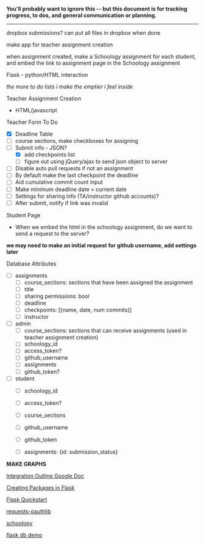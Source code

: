 **You'll probably want to ignore this -- but this document is for tracking progress, to dos, and general communication or planning.**

---

dropbox submissions? can put all files in dropbox when done

make app for teacher assignment creation

when assignment created, make a Schoology assignment for each student, and embed the link to assignment page in the Schoology assignment

Flask - python/HTML interaction

*the more to do lists i make the emptier i feel inside*

Teacher Assignment Creation
- HTML/javascript

Teacher Form To Do
- [X] Deadline Table
- [ ] course sections, make checkboxes for assigning
- [ ] Submit info - JSON?
	- [X] add checkpoints list
	- [ ] figure out using jQuery/ajax to send json object to server
- [ ] Disable auto pull requests if not an assignment
- [ ] By default make the last checkpoint the deadline
- [ ] Aid cumulative commit count input
- [ ] Make minimum deadline date = current date
- [ ] Settings for sharing info (TA/instructor github accounts)?
- [ ] After submit, notify if link was invalid

Student Page
- When we embed the html in the schoology assignment, do we want to send a request to the server?

**we may need to make an initial request for github username, add settings later**

Database Attributes
- [ ] assignments
	- [ ] course_sections: sections that have been assigned the assignment
	- [ ] title
	- [ ] sharing permissions: bool
	- [ ] deadline
	- [ ] checkpoints: [{name, date, num commits}]
	- [ ] instructor
- [ ] admin
	- [ ] course_sections: sections that can receive assignments (used in teacher assignment creation)
	- [ ] schoology_id
	- [ ] access_token?
	- [ ] github_username
	- [ ] assignments
	- [ ] github_token?
- [ ] student
	- [ ] schoology_id
	- [ ] access_token?
	- [ ] course_sections
	- [ ] github_username
	- [ ] github_token
	- [ ] assignments: {id: submission_status}



**MAKE GRAPHS**

[Integration Outline Google Doc](https://docs.google.com/document/d/18rlLBixBy4v_k2UCaJfA9dEGO6ejslnkyMPTTGgFZvY/edit)

[Creating Packages in Flask](http://flask.pocoo.org/docs/0.12/patterns/packages/)

[Flask Quickstart](http://flask.pocoo.org/docs/1.0/quickstart/#quickstart)

[requests-oauthlib](https://github.com/requests/requests-oauthlib)

[schoolopy](https://github.com/ErikBoesen/schoolopy)

[flask db demo](https://github.com/pallets/flask/blob/0.12.4/examples/flaskr/flaskr/flaskr.py)